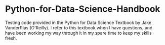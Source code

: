 # Python-for-Data-Science-Handbook
Testing code provided in the Python for Data Science Textbook by Jake VanderPlas (O'Reilly). I refer to this textbook when I have questions, and have been working my way through it in my spare time to keep my skills fresh. 
